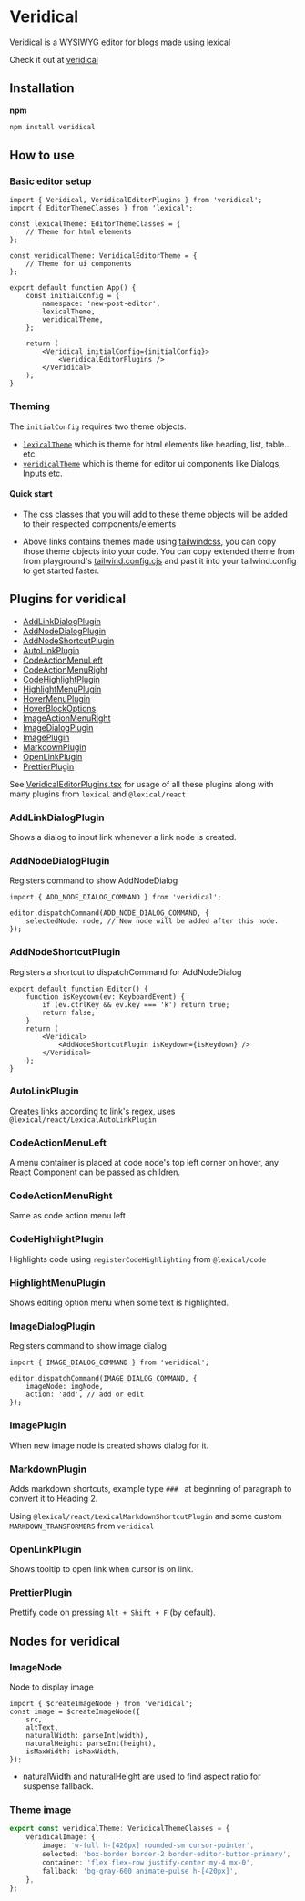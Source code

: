 # Veridical

Veridical is a WYSIWYG editor for blogs made using [lexical](https://lexical.dev)

Check it out at [veridical](https://panditraghav.github.io/veridical)

## Installation

**npm**

```sh
npm install veridical
```

## How to use

### Basic editor setup

```tsx
import { Veridical, VeridicalEditorPlugins } from 'veridical';
import { EditorThemeClasses } from 'lexical';

const lexicalTheme: EditorThemeClasses = {
    // Theme for html elements
};

const veridicalTheme: VeridicalEditorTheme = {
    // Theme for ui components
};

export default function App() {
    const initialConfig = {
        namespace: 'new-post-editor',
        lexicalTheme,
        veridicalTheme,
    };

    return (
        <Veridical initialConfig={initialConfig}>
            <VeridicalEditorPlugins />
        </Veridical>
    );
}
```

### Theming

The `initialConfig` requires two theme objects.

-   [`lexicalTheme`](https://github.com/panditraghav/veridical/blob/main/packages/playground/src/theme/lexicalTheme.ts) which is theme for html elements like heading, list, table... etc.
-   [`veridicalTheme`](https://github.com/panditraghav/veridical/blob/main/packages/playground/src/theme/veridicalTheme.ts) which is theme for editor ui components like Dialogs, Inputs etc.

#### Quick start

-   The css classes that you will add to these theme objects will be added to their respected components/elements

-   Above links contains themes made using [tailwindcss](https://tailwindcss.com/), you can copy those theme objects into your code. You can copy extended theme from from playground's [tailwind.config.cjs](https://github.com/panditraghav/veridical/blob/5f39b8203165c329145ee28d1146307ebd84727c/_playground/tailwind.config.cjs#L12-L66) and past it into your tailwind.config to get started faster.

## Plugins for veridical

-   [AddLinkDialogPlugin](#AddLinkDialogPlugin)
-   [AddNodeDialogPlugin](#AddNodeDialogPlugin)
-   [AddNodeShortcutPlugin](#AddNodeShortcutPlugin)
-   [AutoLinkPlugin](#AutoLinkPlugin)
-   [CodeActionMenuLeft](#CodeActionMenuLeft)
-   [CodeActionMenuRight](#CodeActionMenuRight)
-   [CodeHighlightPlugin](#CodeHighlightPlugin)
-   [HighlightMenuPlugin](#HighlightMenuPlugin)
-   [HoverMenuPlugin](#HoverMenuPlugin)
-   [HoverBlockOptions](#HoverBlockOptions)
-   [ImageActionMenuRight](#ImageActionMenuRight)
-   [ImageDialogPlugin](#ImageDialogPlugin)
-   [ImagePlugin](#ImagePlugin)
-   [MarkdownPlugin](#MarkdownPlugin)
-   [OpenLinkPlugin](#OpenLinkPlugin)
-   [PrettierPlugin](#PrettierPlugin)

See [VeridicalEditorPlugins.tsx](https://github.com/panditraghav/veridical/blob/main/packages/veridical/src/VeridicalEditorPlugins.tsx) for usage of all these plugins along with many plugins from `lexical` and `@lexical/react`

### AddLinkDialogPlugin

Shows a dialog to input link whenever a link node is created.

### AddNodeDialogPlugin

Registers command to show AddNodeDialog

```tsx
import { ADD_NODE_DIALOG_COMMAND } from 'veridical';

editor.dispatchCommand(ADD_NODE_DIALOG_COMMAND, {
    selectedNode: node, // New node will be added after this node.
});
```

### AddNodeShortcutPlugin

Registers a shortcut to dispatchCommand for AddNodeDialog

```tsx
export default function Editor() {
    function isKeydown(ev: KeyboardEvent) {
        if (ev.ctrlKey && ev.key === 'k') return true;
        return false;
    }
    return (
        <Veridical>
            <AddNodeShortcutPlugin isKeydown={isKeydown} />
        </Veridical>
    );
}
```

### AutoLinkPlugin

Creates links according to link's regex, uses `@lexical/react/LexicalAutoLinkPlugin`

### CodeActionMenuLeft

A menu container is placed at code node's top left corner on hover, any React Component can be passed as children.

### CodeActionMenuRight

Same as code action menu left.

### CodeHighlightPlugin

Highlights code using `registerCodeHighlighting` from `@lexical/code`

### HighlightMenuPlugin

Shows editing option menu when some text is highlighted.

### ImageDialogPlugin

Registers command to show image dialog

```tsx
import { IMAGE_DIALOG_COMMAND } from 'veridical';

editor.dispatchCommand(IMAGE_DIALOG_COMMAND, {
    imageNode: imgNode,
    action: 'add', // add or edit
});
```

### ImagePlugin

When new image node is created shows dialog for it.

### MarkdownPlugin

Adds markdown shortcuts, example type `### ` at beginning of paragraph to convert it to Heading 2.

Using `@lexical/react/LexicalMarkdownShortcutPlugin` and some custom `MARKDOWN_TRANSFORMERS` from `veridical`

### OpenLinkPlugin

Shows tooltip to open link when cursor is on link.

### PrettierPlugin

Prettify code on pressing `Alt + Shift + F` (by default).

## Nodes for veridical

### ImageNode

Node to display image

```tsx
import { $createImageNode } from 'veridical';
const image = $createImageNode({
    src,
    altText,
    naturalWidth: parseInt(width),
    naturalHeight: parseInt(height),
    isMaxWidth: isMaxWidth,
});
```

-   naturalWidth and naturalHeight are used to find aspect ratio for suspense fallback.

### Theme image

```typescript
export const veridicalTheme: VeridicalThemeClasses = {
    veridicalImage: {
        image: 'w-full h-[420px] rounded-sm cursor-pointer',
        selected: 'box-border border-2 border-editor-button-primary',
        container: 'flex flex-row justify-center my-4 mx-0',
        fallback: 'bg-gray-600 animate-pulse h-[420px]',
    },
};
```
